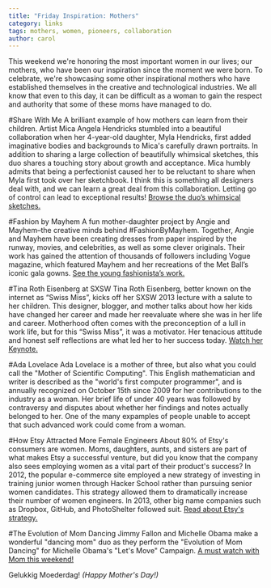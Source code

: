 ```yaml
---
title: "Friday Inspiration: Mothers"
category: links
tags: mothers, women, pioneers, collaboration
author: carol
---
```


This weekend we're honoring the most important women in our lives; our mothers, who have been our inspiration since the moment we were born. To celebrate, we're showcasing some other inspirational mothers who have established themselves in the creative and technological industries. We all know that even to this day, it can be difficult as a woman to gain the respect and authority that some of these moms have managed to do.

#Share With Me
A brilliant example of how mothers can learn from their children. Artist Mica Angela Hendricks stumbled into a beautiful collaboration when her 4-year-old daughter, Myla Hendricks, first added imaginative bodies and backgrounds to Mica's carefully drawn portraits. In addition to sharing a large collection of beautifully whimsical sketches, this duo shares a touching story about growth and acceptance. Mica humbly admits that being a perfectionist caused her to be reluctant to share when Myla first took over her sketchbook. I think this is something all designers deal with, and we can learn a great deal from this collaboration. Letting go of control can lead to exceptional results! [Browse the duo’s whimsical sketches.](http://busymockingbird.com)

#Fashion by Mayhem
A fun mother-daughter project by Angie and Mayhem–the creative minds behind #FashionByMayhem. Together, Angie and Mayhem have been creating dresses from paper inspired by the runway, movies, and celebrities, as well as some clever originals. Their work has gained the attention of thousands of followers including Vogue magazine, which featured Mayhem and her recreations of the Met Ball’s iconic gala gowns. [See the young fashionista’s work.](http://www.fashionbymayhem.com/about-the-fashion/)

#Tina Roth Eisenberg at SXSW
Tina Roth Eisenberg, better known on the internet as “Swiss Miss”, kicks off her SXSW 2013 lecture with a salute to her children. This designer, blogger, and mother talks about how her kids have changed her career and made her reevaluate where she was in her life and career. Motherhood often comes with the preconception of a lull in work life, but for this “Swiss Miss”, it was a motivator. Her tenacious attitude and honest self reflections are what led her to her success today. [Watch her Keynote.](https://www.youtube.com/watch?v=lBHsfeLhq64#t=32)

#Ada Lovelace
Ada Lovelace is a mother of three, but also what you could call the "Mother of Scientific Computing". This English mathematician and writer is described as the "world's first computer programmer", and is annually recognized on October 15th since 2009 for her contributions to the industry as a woman. Her brief life of under 40 years was followed by contraversy and disputes about whether her findings and notes actually belonged to her. One of the many expamples of people unable to accept that such advanced work could come from a woman.

#How Etsy Attracted More Female Engineers
About 80% of Etsy's consumers are women. Moms, daughters, aunts, and sisters are part of what makes Etsy a successful venture, but did you know that the company also sees employing women as a vital part of their product's success? In 2012, the popular e-commerce site employed a new strategy of investing in training junior women through Hacker School rather than pursuing senior women candidates. This strategy allowed them to dramatically increase their number of women engineers. In 2013, other big name companies such as Dropbox, GitHub, and PhotoShelter followed suit. [Read about Etsy's strategy.](http://www.fastcolabs.com/3005681/how-hack-broken-gender-dynamics-workplace)

#The Evolution of Mom Dancing
Jimmy Fallon and Michelle Obama make a wonderful "dancing mom" duo as they perform the "Evolution of Mom Dancing" for Michelle Obama's "Let's Move" Campaign. [A must watch with Mom this weekend!](https://www.youtube.com/watch?v=Hq-URl9F17Y#t=66)


Gelukkig Moederdag! _(Happy Mother's Day!)_